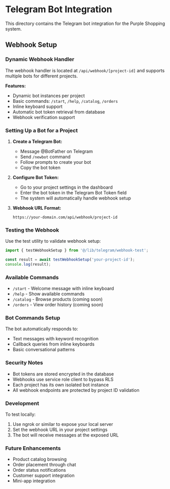 # Telegram Bot Integration

This directory contains the Telegram bot integration for the Purple Shopping system.

## Webhook Setup

### Dynamic Webhook Handler
The webhook handler is located at `/api/webhook/[project-id]` and supports multiple bots for different projects.

**Features:**
- Dynamic bot instances per project
- Basic commands: `/start`, `/help`, `/catalog`, `/orders`
- Inline keyboard support
- Automatic bot token retrieval from database
- Webhook verification support

### Setting Up a Bot for a Project

1. **Create a Telegram Bot:**
   - Message @BotFather on Telegram
   - Send `/newbot` command
   - Follow prompts to create your bot
   - Copy the bot token

2. **Configure Bot Token:**
   - Go to your project settings in the dashboard
   - Enter the bot token in the Telegram Bot Token field
   - The system will automatically handle webhook setup

3. **Webhook URL Format:**
   ```
   https://your-domain.com/api/webhook/project-id
   ```

### Testing the Webhook

Use the test utility to validate webhook setup:

```typescript
import { testWebhookSetup } from '@/lib/telegram/webhook-test';

const result = await testWebhookSetup('your-project-id');
console.log(result);
```

### Available Commands

- `/start` - Welcome message with inline keyboard
- `/help` - Show available commands
- `/catalog` - Browse products (coming soon)
- `/orders` - View order history (coming soon)

### Bot Commands Setup

The bot automatically responds to:
- Text messages with keyword recognition
- Callback queries from inline keyboards
- Basic conversational patterns

### Security Notes

- Bot tokens are stored encrypted in the database
- Webhooks use service role client to bypass RLS
- Each project has its own isolated bot instance
- All webhook endpoints are protected by project ID validation

### Development

To test locally:
1. Use ngrok or similar to expose your local server
2. Set the webhook URL in your project settings
3. The bot will receive messages at the exposed URL

### Future Enhancements

- Product catalog browsing
- Order placement through chat
- Order status notifications
- Customer support integration
- Mini-app integration
